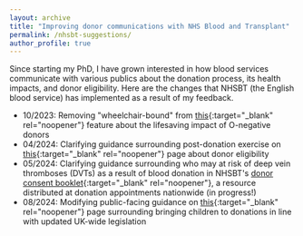 ```yaml
---
layout: archive
title: "Improving donor communications with NHS Blood and Transplant"
permalink: /nhsbt-suggestions/
author_profile: true
---
```


Since starting my PhD, I have grown interested in how blood services communicate with various publics about the donation process, its health impacts, and donor eligibility. Here are the changes that NHSBT (the English blood service) has implemented as a result of my feedback.

* 10/2023: Removing "wheelchair-bound" from [this](https://www.blood.co.uk/news-and-campaigns/the-donor/o-negative-donors-part-of-the-first-responders-team/){:target="_blank" rel="noopener"} feature about the lifesaving impact of O-negative donors
* 04/2024: Clarifying guidance surrounding post-donation exercise on [this](https://my.blood.co.uk/your-account/eligibility/health/article/?id=015&title=Exercise%2FSport){:target="_blank" rel="noopener"} page about donor eligibility
* 05/2024: Clarifying guidance surrounding who may at risk of deep vein thromboses (DVTs) as a result of blood donation in NHSBT's [donor consent booklet](https://nhsbtdbe.blob.core.windows.net/umbraco-assets-corp/23778/2122-0067-donor-consent-information-leaflet-blood-final.pdf){:target="_blank" rel="noopener"}, a resource distributed at donation appointments nationwide (in progress!)
* 08/2024: Modifying public-facing guidance on [this](https://www.blood.co.uk/the-donation-process/children-at-donation-venues/){:target="_blank" rel="noopener"} page surrounding bringing children to donations in line with updated UK-wide legislation 
